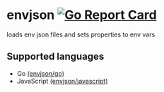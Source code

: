 # envjson [![Go Report Card](https://goreportcard.com/badge/github.com/lifthus/envjson/go)](https://goreportcard.com/report/github.com/lifthus/envjson/go)

loads env json files and sets properties to env vars

## Supported languages

- Go [(envjson/go)](https://github.com/lifthus/envjson/tree/main/go)
- JavaScript [(envjson/javascript)](https://github.com/lifthus/envjson/tree/main/javascript)

